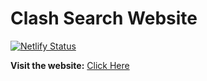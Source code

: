 # Clash Search Website

[![Netlify Status](https://api.netlify.com/api/v1/badges/766265e6-7c36-4237-8d72-f2dcb2c066ed/deploy-status)](https://app.netlify.com/sites/clash-search/deploys)

**Visit the website:** [Click Here](https://clash-search.netlify.app/)
